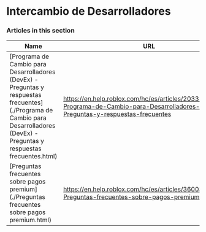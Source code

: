 # Intercambio de Desarrolladores  
### Articles in this section
Name|URL
-|-
[Programa de Cambio para Desarrolladores (DevEx) - Preguntas y respuestas frecuentes](./Programa de Cambio para Desarrolladores (DevEx) - Preguntas y respuestas frecuentes.html) |https://en.help.roblox.com/hc/es/articles/203314100-Programa-de-Cambio-para-Desarrolladores-DevEx-Preguntas-y-respuestas-frecuentes
[Preguntas frecuentes sobre pagos premium](./Preguntas frecuentes sobre pagos premium.html) |https://en.help.roblox.com/hc/es/articles/360039178532-Preguntas-frecuentes-sobre-pagos-premium
